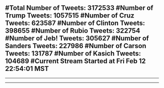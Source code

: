 #Total Number of Tweets: 3172533 
#Number of Trump Tweets: 1057515
#Number of Cruz Tweets: 623587
#Number of Clinton Tweets: 398655
#Number of Rubio Tweets: 322754
#Number of Jeb! Tweets: 305627
#Number of Sanders Tweets: 227986
#Number of Carson Tweets: 131787
#Number of Kasich Tweets: 104689
#Current Stream Started at Fri Feb 12 22:54:01 MST
---
---
---
